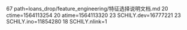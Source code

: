 67 path=loans_drop/feature_engineering/特征选择说明文档.md
20 ctime=1564113254
20 atime=1564113320
23 SCHILY.dev=16777221
23 SCHILY.ino=11854280
18 SCHILY.nlink=1
